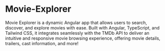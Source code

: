 # Movie-Explorer
Movie Explorer is a dynamic Angular app that allows users to search, discover, and explore movies with ease. Built with Angular, TypeScript, and Tailwind CSS, it integrates seamlessly with the TMDb API to deliver an intuitive and responsive movie browsing experience, offering movie details, trailers, cast information, and more!

